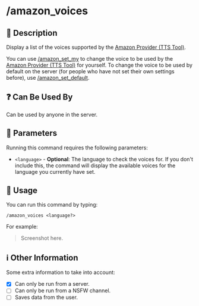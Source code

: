 # /amazon_voices

## 📖 Description

Display a list of the voices supported by the [Amazon Provider (TTS Tool)](../../text-to-speech-providers/amazon-ttstool.md).

You can use [/amazon_set_my](./amazon-set-my.md) to change the voice to be used by the [Amazon Provider (TTS Tool)](../../text-to-speech-providers/amazon-ttstool.md) for yourself. To change the voice to be used by default on the server (for people who have not set their own settings before), use [/amazon_set_default](./amazon-set-default.md).

## ❓ Can Be Used By

Can be used by anyone in the server.

## 🔨 Parameters

Running this command requires the following parameters:

* `<language>` - **Optional**: The language to check the voices for. If you don't include this, the command will display the available voices for the language you currently have set.

## 🎈 Usage

You can run this command by typing:

```text
/amazon_voices <language?>
```

For example:

> Screenshot here.

## ℹ️ Other Information

Some extra information to take into account:

* [x] Can only be run from a server.
* [ ] Can only be run from a NSFW channel.
* [ ] Saves data from the user.
